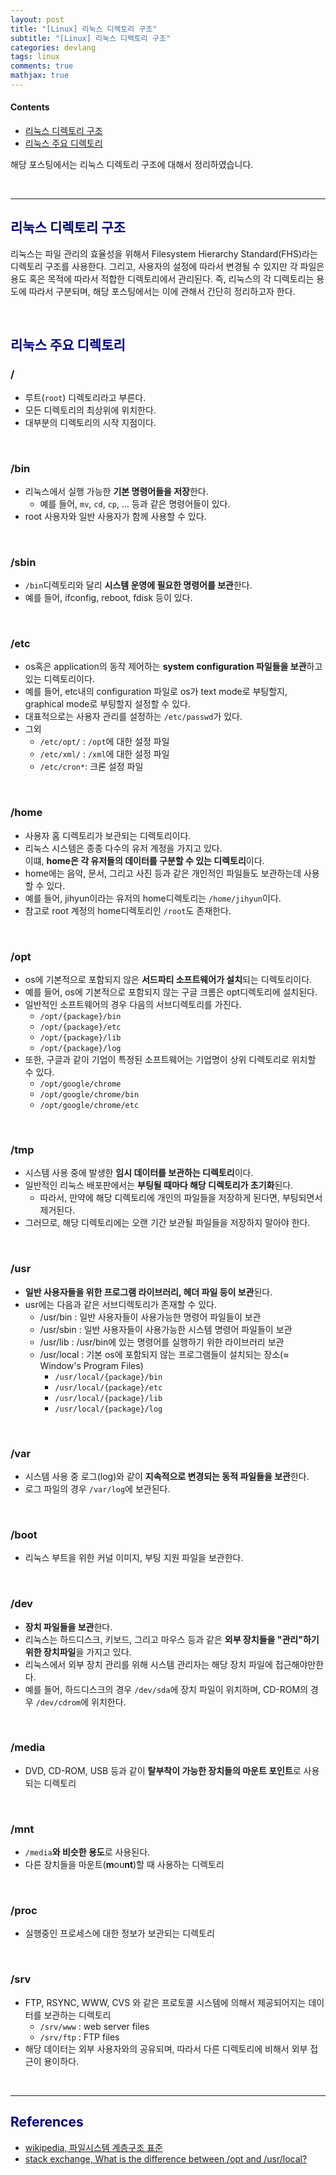```yaml
---
layout: post
title: "[Linux] 리눅스 디렉토리 구조"
subtitle: "[Linux] 리눅스 디렉토리 구조"
categories: devlang
tags: linux
comments: true
mathjax: true
---
```

#### Contents
- [리눅스 디렉토리 구조](#리눅스-디렉토리-구조)
- [리눅스 주요 디렉토리](#리눅스-주요-디렉토리)

해당 포스팅에서는 리눅스 디렉토리 구조에 대해서 정리하였습니다.

<br>

---

## <span style="color:navy"> 리눅스 디렉토리 구조 <span>

리눅스는 파일 관리의 효율성을 위해서 Filesystem Hierarchy Standard(FHS)라는 디렉토리 구조를 사용한다. 
그리고, 사용자의 설정에 따라서 변경될 수 있지만 각 파일은 용도 혹은 목적에 따라서 적합한 디렉토리에서 관리된다.
즉, 리눅스의 각 디렉토리는 용도에 따라서 구분되며, 해당 포스팅에서는 이에 관해서 간단히 정리하고자 한다.

<br>

## <span style="color:navy"> 리눅스 주요 디렉토리 <span>

### **/**
- 루트(`root`) 디렉토리라고 부른다.
- 모든 디렉토리의 최상위에 위치한다.
- 대부분의 디렉토리의 시작 지점이다.

<br>

### **/bin**
- 리눅스에서 실행 가능한 **기본 명령어들을 저장**한다.
  - 예를 들어, `mv`, `cd`, `cp`, ... 등과 같은 명령어들이 있다.
- root 사용자와 일반 사용자가 함께 사용할 수 있다. 

<br>

### **/sbin**
- `/bin`디렉토리와 달리 **시스템 운영에 필요한 명령어를 보관**한다.
- 예를 들어, ifconfig, reboot, fdisk 등이 있다.

<br>

### **/etc**
- os혹은 application의 동작 제어하는 **system configuration 파일들을 보관**하고 있는 디렉토리이다.
- 예를 들어, etc내의 configuration 파일로 os가 text mode로 부팅할지, graphical mode로 부팅할지 설정할 수 있다.
- 대표적으로는 사용자 관리를 설정하는 `/etc/passwd`가 있다.
- 그외
  - `/etc/opt/` : `/opt`에 대한 설정 파일
  - `/etc/xml/` : `/xml`에 대한 설정 파일
  - `/etc/cron*`: 크론 설정 파일
  
<br>

### **/home**
- 사용자 홈 디렉토리가 보관되는 디렉토리이다.
- 리눅스 시스템은 종종 다수의 유저 계정을 가지고 있다.<br> 이떄, **home은 각 유저들의 데이터를 구분할 수 있는 디렉토리**이다.
- home에는 음악, 문서, 그리고 사진 등과 같은 개인적인 파일들도 보관하는데 사용할 수 있다.
- 예를 들어, jihyun이라는 유저의 home디렉토리는 `/home/jihyun`이다.
- 참고로 root 계정의 home디렉토리인 `/root`도 존재한다.

<br>

### **/opt**
- os에 기본적으로 포함되지 않은 **서드파티 소프트웨어가 설치**되는 디렉토리이다.
- 예를 들어, os에 기본적으로 포함되지 않는 구글 크롬은 opt디렉토리에 설치된다.
- 일반적인 소프트웨어의 경우 다음의 서브디렉토리를 가진다.
  - `/opt/{package}/bin`
  - `/opt/{package}/etc`
  - `/opt/{package}/lib`
  - `/opt/{package}/log`
- 또한, 구글과 같이 기업이 특정된 소프트웨어는 기업명이 상위 디렉토리로 위치할 수 있다.
  - `/opt/google/chrome`
  - `/opt/google/chrome/bin`
  - `/opt/google/chrome/etc`

<br>

### **/tmp**
- 시스템 사용 중에 발생한 **임시 데이터를 보관하는 디렉토리**이다.
- 일반적인 리눅스 배포판에서는 **부팅될 때마다 해당 디렉토리가 초기화**된다.
  - 따라서, 만약에 해당 디렉토리에 개인의 파일들을 저장하게 된다면, 부팅되면서 제거된다.
- 그러므로, 해당 디렉토리에는 오랜 기간 보관될 파일들을 저장하지 말아야 한다.

<br>

### **/usr**
- **일반 사용자들을 위한 프로그램 라이브러리, 헤더 파일 등이 보관**된다.
- usr에는 다음과 같은 서브디렉토리가 존재할 수 있다.
  - /usr/bin : 일반 사용자들이 사용가능한 명령어 파일들이 보관
  - /usr/sbin : 일반 사용자들이 사용가능한 시스템 명령어 파일들이 보관
  - /usr/lib : /usr/bin에 있는 명령어를 실행하기 위한 라이브러리 보관
  - /usr/local : 기본 os에 포함되지 않는 프로그램들이 설치되는 장소(≈ Window's Program Files)
    - `/usr/local/{package}/bin`
    - `/usr/local/{package}/etc`
    - `/usr/local/{package}/lib`
    - `/usr/local/{package}/log`

<br>

### **/var**
- 시스템 사용 중 로그(log)와 같이 **지속적으로 변경되는 동적 파일들을 보관**한다.
- 로그 파일의 경우 `/var/log`에 보관된다.

<br>

### **/boot**
- 리눅스 부트을 위한 커널 이미지, 부팅 지원 파일을 보관한다.

<br>

### **/dev**
- **장치 파일들을 보관**한다.
- 리눅스는 하드디스크, 키보드, 그리고 마우스 등과 같은 **외부 장치들을 "관리"하기 위한 장치파일**을 가지고 있다.
- 리눅스에서 외부 장치 관리를 위해 시스템 관리자는 해당 장치 파일에 접근해야만한다.
- 예를 들어, 하드디스크의 경우 `/dev/sda`에 장치 파일이 위치하며, CD-ROM의 경우 `/dev/cdrom`에 위치한다.

<br>

### **/media**
- DVD, CD-ROM, USB 등과 같이 **탈부착이 가능한 장치들의 마운트 포인트**로 사용되는 디렉토리

<br>

### **/mnt**
- `/media`**와 비슷한 용도**로 사용된다.
- 다른 장치들을 마운트(**m**ou**nt**)할 때 사용하는 디렉토리

<br>

### **/proc**
- 실행중인 프로세스에 대한 정보가 보관되는 디렉토리

<br>

### **/srv**
- FTP, RSYNC, WWW, CVS 와 같은 프로토콜 시스템에 의해서 제공되어지는 데이터를 보관하는 디렉토리
  - `/srv/www` : web server files
  - `/srv/ftp` : FTP files
- 해당 데이터는 외부 사용자와의 공유되며, 따라서 다른 디렉토리에 비해서 외부 접근이 용이하다.

<br>

---

## <span style="color:navy">References<span>

- [wikipedia, 파일시스템 계층구조 표준](https://ko.wikipedia.org/wiki/%ED%8C%8C%EC%9D%BC%EC%8B%9C%EC%8A%A4%ED%85%9C_%EA%B3%84%EC%B8%B5%EA%B5%AC%EC%A1%B0_%ED%91%9C%EC%A4%80)
- [stack exchange, What is the difference between /opt and /usr/local?](https://unix.stackexchange.com/questions/11544/what-is-the-difference-between-opt-and-usr-local)
